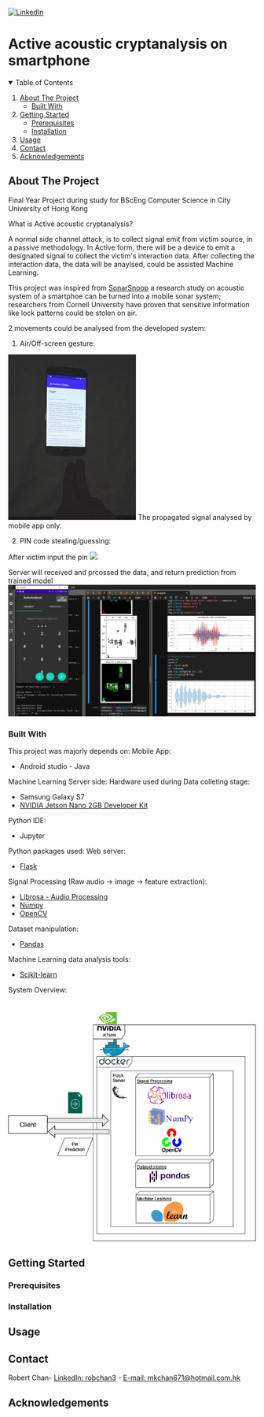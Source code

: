 <!-- PROJECT SHIELDS -->
[![LinkedIn][linkedin-shield]][linkedin-url]

# Active acoustic cryptanalysis on smartphone
<!-- TABLE OF CONTENTS -->
<details open="open">
  <summary>Table of Contents</summary>
  <ol>
    <li>
      <a href="#about-the-project">About The Project</a>
      <ul>
        <li><a href="#built-with">Built With</a></li>
      </ul>
    </li>
    <li>
      <a href="#getting-started">Getting Started</a>
      <ul>
        <li><a href="#prerequisites">Prerequisites</a></li>
        <li><a href="#installation">Installation</a></li>
      </ul>
    </li>
    <li><a href="#usage">Usage</a></li>
    <li><a href="#contact">Contact</a></li>
    <li><a href="#acknowledgements">Acknowledgements</a></li>
  </ol>
</details>


<!-- ABOUT THE PROJECT -->
## About The Project
Final Year Project during study for BScEng Computer Science in City University of Hong Kong

What is Active acoustic cryptanalysis?

A normal side channel attack, is to collect signal emit from victim source, in a passive methodology. In Active form, there will be a device to emit a designated signal to collect the victim's interaction data. After collecting the interaction data, the data will be anaylsed, could be assisted Machine Learning.

This project was inspired from [SonarSnoop](https://arxiv.org/abs/1808.10250) a research study on acoustic system of a smartphoe can be turned into a mobile sonar system; researchers from Cornell University have proven that sensitive information like lock patterns could be stolen on air.

2 movements could be analysed from the developed system:

1. Air/Off-screen gesture:
<img src="https://github.com/mkchan671/SonarCryptanalysis/blob/a3892bdb8a4a83a186b33c55dbc928b27bdbcc93/Air%20gesture.gif">
The propagated signal analysed by mobile app only.

2. PIN code stealing/guessing:

After victim input the pin
<img src="https://github.com/mkchan671/SonarCryptanalysis/blob/37d63571cb963b98f794fd6e52caac08cae5b0f0/pin-input.gif">

Server will received and prcossed the data, and return prediction from trained model
<img src="https://github.com/mkchan671/SonarCryptanalysis/blob/17f17865516830d3868a486a27b852a29ffb43c5/Pin-Prediction.png">

### Built With

This project was majorly depends on:
Mobile App:
* Android studio - Java

Machine Learning Server side:
Hardware used during Data colleting stage:
* Samsung Galaxy S7
* [NVIDIA Jetson Nano 2GB Developer Kit](https://developer.nvidia.com/embedded/jetson-nano-2gb-developer-kit)

Python IDE:
* Jupyter

Python packages used:
Web server:
* [Flask](https://flask.palletsprojects.com/en/2.0.x/)

Signal Processing (Raw audio -> image -> feature extraction):
* [Librosa - Audio Processing](https://librosa.org/)
* [Numpy](https://numpy.org)
* [OpenCV](https://opencv.org/)

Dataset manipulation:
* [Pandas](https://pandas.pydata.org/)

Machine Learning data analysis tools:
* [Scikit-learn](https://scikit-learn.org/stable/)

System Overview:
<p>
<img src="https://github.com/mkchan671/SonarCryptanalysis/blob/41b0fe5b200a868935947c3425d3c77835315b49/SystemOverview.jpg">

<!-- GETTING STARTED -->
## Getting Started


### Prerequisites


### Installation


<!-- USAGE EXAMPLES -->
## Usage


<!-- CONTACT -->
## Contact
Robert Chan- [LinkedIn: robchan3](https://www.linkedin.com/in/robchan3/) - [E-mail: mkchan671@hotmail.com.hk](mailto:mkchan671@hotmail.com.hk)
<!-- ACKNOWLEDGEMENTS -->
## Acknowledgements
<!-- MARKDOWN LINKS & IMAGES -->
[linkedin-shield]: https://img.shields.io/badge/-LinkedIn-black.svg?style=for-the-badge&logo=linkedin&colorB=555
[linkedin-url]:https://www.linkedin.com/in/robchan3/
